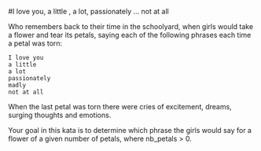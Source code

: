 #I love you, a little , a lot, passionately ... not at all

Who remembers back to their time in the schoolyard, when girls would take a flower and tear its petals, saying each of the following phrases each time a petal was torn:

    I love you
    a little
    a lot
    passionately
    madly
    not at all

When the last petal was torn there were cries of 
excitement, dreams, surging thoughts and emotions.

Your goal in this kata is to determine which phrase 
the girls would say for a flower of a given number 
of petals, where nb_petals > 0.
